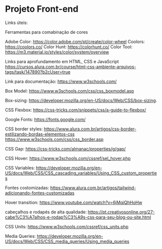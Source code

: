 # Projeto Front-end

Links úteis:

Ferramentas para comabinação de cores

Adobe Color: https://color.adobe.com/pt/create/color-wheel
Coolors: https://coolors.co/
Color Hunt: https://colorhunt.co/
Color Tool: https://m3.material.io/styles/color/system/overview

Links para aprofundamento em HTML, CSS e JavaScript
https://cursos.alura.com.br/course/html-css-ambiente-arquivos-tags/task/147890?b2cUser=true

Link para documentação: https://www.w3schools.com/

Box Model: https://www.w3schools.com/css/css_boxmodel.asp

Box-sizing: https://developer.mozilla.org/en-US/docs/Web/CSS/box-sizing.

CSS Flexbox: https://css-tricks.com/snippets/css/a-guide-to-flexbox/

Google Fonts: https://fonts.google.com/

CSS border styles: https://www.alura.com.br/artigos/css-border-estilizando-bordas-elementos-css
https://www.w3schools.com/css/css_border.asp

CSS Gap: https://css-tricks.com/almanac/properties/g/gap/

CSS Hover: https://www.w3schools.com/cssref/sel_hover.php

CSS Variables: https://developer.mozilla.org/en-US/docs/Web/CSS/CSS_cascading_variables/Using_CSS_custom_properties

Fontes costomizadas: https://www.alura.com.br/artigos/tailwind-adicionando-fontes-customizadas

Hover transition: https://www.youtube.com/watch?v=6jMqjQhHoHw

cabeçalhos e rodapés de alta qualidade: https://pt.creativosonline.org/27-cabe%C3%A7alhos-e-rodap%C3%A9s-css-para-seu-blog-ou-site.html

CSS Units: https://www.w3schools.com/cssref/css_units.php

Media Queries: https://developer.mozilla.org/en-US/docs/Web/CSS/CSS_media_queries/Using_media_queries

